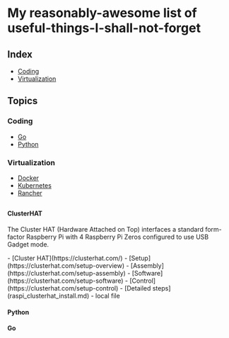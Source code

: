 # My reasonably-awesome list of useful-things-I-shall-not-forget

## Index

- [Coding](#coding)
- [Virtualization](#virtualization)

## Topics

### Coding

- [Go](#go)
- [Python](#python)

### Virtualization

- [Docker](#docker)
- [Kubernetes](#kubernetes)
- [Rancher](#k3s)

##

<!-- Contents Begin -->

#### ClusterHAT
<p>The Cluster HAT (Hardware Attached on Top) interfaces a standard form-factor Raspberry Pi with 4 Raspberry Pi Zeros configured to use USB Gadget mode.</p>
- [Cluster HAT](https://clusterhat.com/)
    - [Setup](https://clusterhat.com/setup-overview)
        - [Assembly](https://clusterhat.com/setup-assembly)
        - [Software](https://clusterhat.com/setup-software)
        - [Control](https://clusterhat.com/setup-control)
    - [Detailed steps](raspi_clusterhat_install.md) - local file

#### Python


#### Go

<!-- Contents End -->

<!-- Examples, commented out
*This text will be italic*
_This will also be italic_

**This text will be bold**
__This will also be bold__

_You **can** combine them_

* Item 1
* Item 2
  * Item 2a
  * Item 2b

1. Item 1
1. Item 2
1. Item 3
   1. Item 3a
   1. Item 3b

I think you should use an `<addr>` element here instead.


```javascript
function fancyAlert(arg) {
  if(arg) {
    $.facebox({div:'#foo'})
  }
}
```
You can also simply indent your code by four spaces:

    function fancyAlert(arg) {
      if(arg) {
        $.facebox({div:'#foo'})
      }
    }
    
Here’s an example of Python code without syntax highlighting:

def foo():
    if not bar:
        return True
        
First Header | Second Header
------------ | -------------
Content from cell 1 | Content from cell 2
Content in the first column | Content in the second column
-->
